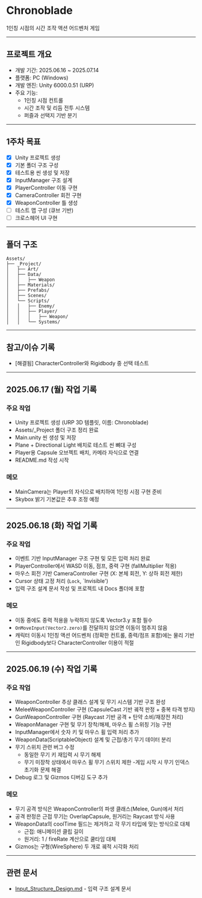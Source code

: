 
# Chronoblade

1인칭 시점의 시간 조작 액션 어드벤처 게임

---

## 프로젝트 개요

- 개발 기간: 2025.06.16 ~ 2025.07.14
- 플랫폼: PC (Windows)
- 개발 엔진: Unity 6000.0.51 (URP)
- 주요 기능: 
  - 1인칭 시점 컨트롤
  - 시간 조작 및 리듬 전투 시스템
  - 퍼즐과 선택지 기반 분기

---

## 1주차 목표

- [x] Unity 프로젝트 생성
- [x] 기본 폴더 구조 구성
- [x] 테스트용 씬 생성 및 저장
- [x] InputManager 구조 설계
- [x] PlayerController 이동 구현
- [x] CameraController 회전 구현
- [x] WeaponController 틀 생성
- [ ] 테스트 맵 구성 (큐브 기반)
- [ ] 크로스헤어 UI 구현

---

## 폴더 구조

```
Assets/
├── _Project/
│   ├── Art/
│   ├── Data/
│   │   ├── Weapon
│   ├── Materials/
│   ├── Prefabs/
│   ├── Scenes/
│   └── Scripts/
│   │   ├── Enemy/
│   │   ├── Player/
│   │   │   ├── Weapon/
│   │   └── Systems/ 
```

---

## 참고/이슈 기록
- [해결됨] CharacterController와 Rigidbody 중 선택 테스트

---

## 2025.06.17 (월) 작업 기록

### 주요 작업
- Unity 프로젝트 생성 (URP 3D 템플릿, 이름: Chronoblade)
- Assets/_Project 폴더 구조 정리 완료
- Main.unity 씬 생성 및 저장
- Plane + Directional Light 배치로 테스트 씬 뼈대 구성
- Player용 Capsule 오브젝트 배치, 카메라 자식으로 연결
- README.md 작성 시작

### 메모
- MainCamera는 Player의 자식으로 배치하여 1인칭 시점 구현 준비
- Skybox 밝기 기본값은 추후 조정 예정

---

## 2025.06.18 (화) 작업 기록

### 주요 작업
- 이벤트 기반 InputManager 구조 구현 및 모든 입력 처리 완료
- PlayerController에서 WASD 이동, 점프, 중력 구현 (fallMultiplier 적용)
- 마우스 회전 기반 CameraController 구현 (X: 본체 회전, Y: 상하 회전 제한)
- Cursor 상태 고정 처리 (`Lock`, `Invisible')
- 입력 구조 설계 문서 작성 및 프로젝트 내 Docs 폴더에 포함

### 메모
- 이동 중에도 중력 적용을 누락하지 않도록 Vector3.y 포함 필수
- `OnMoveInput(Vector2.zero)`를 전달하지 않으면 이동이 멈추지 않음
- 캐릭터 이동시 1인칭 액션 어드벤처 (정확한 컨트롤, 중력/점프 포함)에는 물리 기반인 Rigidbody보다 CharacterController 이용이 적절

---

## 2025.06.19 (수) 작업 기록

### 주요 작업
- WeaponController 추상 클래스 설계 및 무기 시스템 기반 구조 완성
- MeleeWeaponController 구현 (CapsuleCast 기반 궤적 판정 + 중복 타격 방지)
- GunWeaponController 구현 (Raycast 기반 공격 + 탄약 소비/재장전 처리)
- WeaponManager 구현 및 무기 장착/해제, 마우스 휠 스위칭 기능 구현
- InputManager에서 숫자 키 및 마우스 휠 입력 처리 추가
- WeaponData(ScriptableObject) 설계 및 근접/총기 무기 데이터 분리
- 무기 스위치 관련 버그 수정
   - 동일한 무기 키 재입력 시 무기 해제
   - 무기 미장착 상태에서 마우스 휠 무기 스위치 제한
   -게임 시작 시 무기 인덱스 초기화 문제 해결
- Debug 로그 및 Gizmos 디버깅 도구 추가

### 메모
- 무기 공격 방식은 WeaponController의 파생 클래스(Melee, Gun)에서 처리
- 공격 판정은 근접 무기는 OverlapCapsule, 원거리는 Raycast 방식 사용
- WeaponData의 coolTime 필드는 제거하고 각 무기 타입에 맞는 방식으로 대체
  - 근접: 애니메이션 클립 길이
  - 원거리: 1 / fireRate 계산으로 쿨타임 대체
- Gizmos는 구형(WireSphere) 두 개로 궤적 시각화 처리

---

## 관련 문서

- [Input_Structure_Design.md](./Docs/Input_Structure_Design.md) - 입력 구조 설계 문서